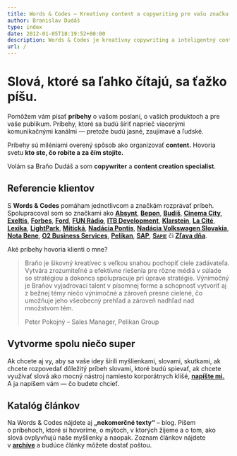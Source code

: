 ```yaml
---
title: Words & Codes – Kreatívny content a copywriting pre vašu značku
author: Branislav Dudáš
type: index
date: 2012-01-05T18:19:52+00:00
description: Words & Codes je kreatívny copywriting a inteligentný content pre vašu značku. Vaše texty píše Branislav Dudáš
url: /
---
```

# Slová, ktoré sa ľahko čítajú, sa ťažko píšu.
Pomôžem vám písať **príbehy** o&nbsp;vašom poslaní, o&nbsp;vašich produktoch a pre vaše publikum. Príbehy, ktoré sa budú šíriť naprieč viacerými komunikačnými kanálmi — pretože budú jasné, zaujímavé a&nbsp;ľudské.

Príbehy sú miléniami overený spôsob ako organizovať **content.** Hovoria svetu **kto ste, čo robíte a&nbsp;za čím stojíte.**

Volám sa Braňo Dudáš a&nbsp;som **copywriter** a&nbsp;**content creation specialist**.

## Referencie klientov
S&nbsp;**Words&nbsp;&&nbsp;Codes** pomáham jednotlivcom a&nbsp;značkám rozprávať príbeh. Spolupracoval som so značkami ako 
[**Absynt**](https://www.absynt.sk),
[**Bepon**](https://www.bepon.sk),
[**Budiš**](http://www.budis.sk/sk/),
[**Cinema&nbsp;City**](http://www.cinemacity.sk),
[**Exeltis**](http://www.exeltis.com/sk),
[**Forbes**](https://www.forbes.sk/),
[**Ford**](http://www.fordcentrum.sk),
[**FUN Rádio**](https://www.funradio.sk),
[**ITB&nbsp;Development**](https://www.itb.sk),
[**Klarstein**](https://www.klarstein.sk),
[**La&nbsp;Cité**](https://www.cite.sk),
[**Lexika**](https://www.lexika.sk),
[**LightPark**](http://www.lightpark.sk),
[**Mitická**](http://miticka.eu),
[**Nadácia Pontis**](https://www.nadaciapontis.sk),
[**Nadácia Volkswagen Slovakia**](http://www.nadacia-volkswagen.sk),
[**Nota Bene**](https://www.notabene.sk),
[**O2&nbsp;Business Services**](http://www.o2bs.sk),
[**Pelikan**](https://www.pelikan.com/),
[**SAP**](https://www.sap.com/sk/index.html),
<a href="http://www.sapie.sk" style="font-variant:small-caps; font-weight:700;">Sapie</a>
či [**Zľava&nbsp;dňa**](https://www.zlavadna.sk).

Aké príbehy hovoria klienti o mne?

>Braňo je šikovný kreatívec s&nbsp;veľkou snahou pochopiť ciele zadávateľa. Vytvára zrozumiteľné a&nbsp;efektívne riešenia pre rôzne médiá v súlade so&nbsp;stratégiou a&nbsp;dokonca spolupracuje pri úprave stratégie. Výnimočný je Braňov vyjadrovací talent v&nbsp;písomnej forme a&nbsp;schopnosť vytvoriť aj z&nbsp;bežnej témy niečo výnimočné a&nbsp;zároveň presne cielené, čo umožňuje jeho všeobecný prehľad a&nbsp;zároveň nadhľad nad množstvom tém.
> <footer>Peter Pokojný – Sales Manager, Pelikan Group</footer>

## Vytvorme spolu niečo super
Ak chcete aj vy, aby sa vaše idey šírili myšlienkami, slovami, skutkami, ak chcete rozpovedať dôležitý príbeh slovami, ktoré budú spievať, ak chcete využívať slová ako mocný nástroj namiesto korporátnych klišé, [**napíšte mi.**](mailto:branislav.dudas@gmail.com) A&nbsp;ja napíšem vám — čo budete chcieť.

## Katalóg článkov
Na Words&nbsp;&&nbsp;Codes nájdete aj **„nekomerčné texty“** – blog. Píšem o&nbsp;príbehoch, ktoré si hovoríme, o&nbsp;mýtoch, v&nbsp;ktorých žijeme a&nbsp;o&nbsp;tom, ako slová ovplyvňujú naše myšlienky a&nbsp;naopak. Zoznam článkov nájdete v&nbsp;[**archíve**](/blog/index.html) a&nbsp;budúce články môžete dostať poštou.